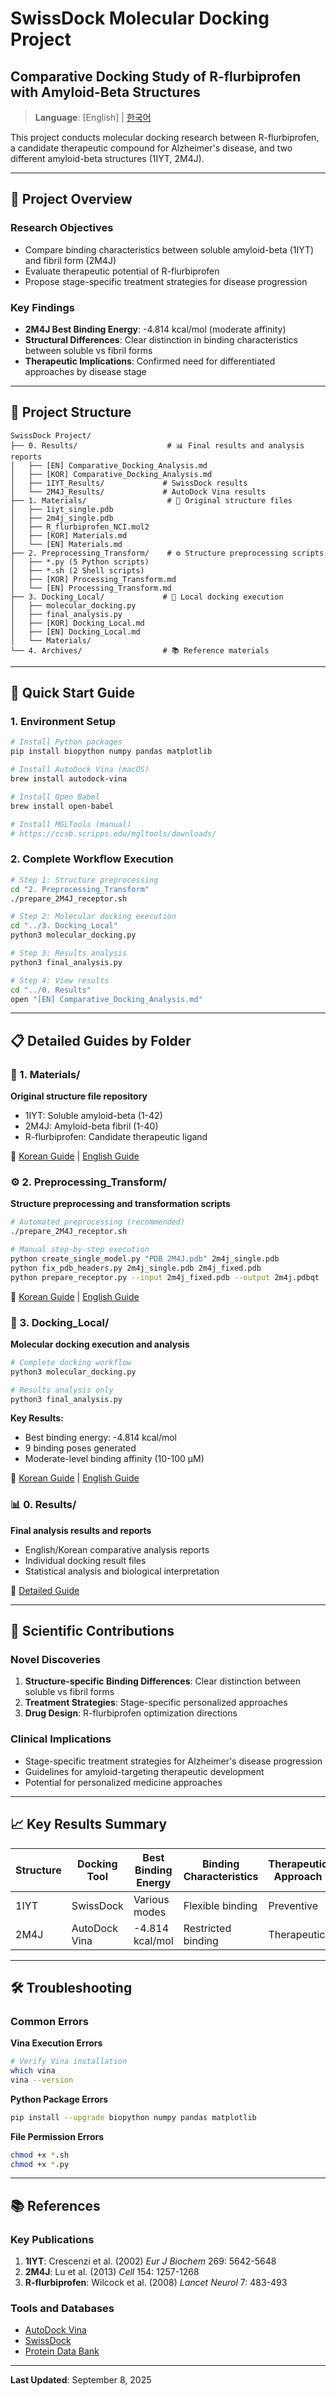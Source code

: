 # SwissDock Molecular Docking Project
## Comparative Docking Study of R-flurbiprofen with Amyloid-Beta Structures

> **Language**: [English] | [한국어]([KOR]%20Overview.md)

This project conducts molecular docking research between R-flurbiprofen, a candidate therapeutic compound for Alzheimer's disease, and two different amyloid-beta structures (1IYT, 2M4J).

---

## 🎯 Project Overview

### Research Objectives
- Compare binding characteristics between soluble amyloid-beta (1IYT) and fibril form (2M4J)
- Evaluate therapeutic potential of R-flurbiprofen
- Propose stage-specific treatment strategies for disease progression

### Key Findings
- **2M4J Best Binding Energy**: -4.814 kcal/mol (moderate affinity)
- **Structural Differences**: Clear distinction in binding characteristics between soluble vs fibril forms
- **Therapeutic Implications**: Confirmed need for differentiated approaches by disease stage

---

## 📁 Project Structure

```
SwissDock Project/
├── 0. Results/                    # 📊 Final results and analysis reports
│   ├── [EN] Comparative_Docking_Analysis.md
│   ├── [KOR] Comparative_Docking_Analysis.md
│   ├── 1IYT_Results/             # SwissDock results
│   └── 2M4J_Results/             # AutoDock Vina results
├── 1. Materials/                  # 🧬 Original structure files
│   ├── 1iyt_single.pdb
│   ├── 2m4j_single.pdb
│   ├── R_flurbiprofen_NCI.mol2
│   ├── [KOR] Materials.md
│   └── [EN] Materials.md
├── 2. Preprocessing_Transform/    # ⚙️ Structure preprocessing scripts
│   ├── *.py (5 Python scripts)
│   ├── *.sh (2 Shell scripts)
│   ├── [KOR] Processing_Transform.md
│   └── [EN] Processing_Transform.md
├── 3. Docking_Local/             # 🎯 Local docking execution
│   ├── molecular_docking.py
│   ├── final_analysis.py
│   ├── [KOR] Docking_Local.md
│   ├── [EN] Docking_Local.md
│   └── Materials/
└── 4. Archives/                  # 📚 Reference materials
```

---

## 🚀 Quick Start Guide

### 1. Environment Setup

```bash
# Install Python packages
pip install biopython numpy pandas matplotlib

# Install AutoDock Vina (macOS)
brew install autodock-vina

# Install Open Babel
brew install open-babel

# Install MGLTools (manual)
# https://ccsb.scripps.edu/mgltools/downloads/
```

### 2. Complete Workflow Execution

```bash
# Step 1: Structure preprocessing
cd "2. Preprocessing_Transform"
./prepare_2M4J_receptor.sh

# Step 2: Molecular docking execution
cd "../3. Docking_Local"
python3 molecular_docking.py

# Step 3: Results analysis
python3 final_analysis.py

# Step 4: View results
cd "../0. Results"
open "[EN] Comparative_Docking_Analysis.md"
```

---

## 📋 Detailed Guides by Folder

### 🧬 1. Materials/
**Original structure file repository**
- 1IYT: Soluble amyloid-beta (1-42)
- 2M4J: Amyloid-beta fibril (1-40)  
- R-flurbiprofen: Candidate therapeutic ligand

📖 [Korean Guide](1.%20Materials/[KOR]%20Materials.md) | [English Guide](1.%20Materials/[EN]%20Materials.md)

### ⚙️ 2. Preprocessing_Transform/
**Structure preprocessing and transformation scripts**

```bash
# Automated preprocessing (recommended)
./prepare_2M4J_receptor.sh

# Manual step-by-step execution
python create_single_model.py "PDB 2M4J.pdb" 2m4j_single.pdb
python fix_pdb_headers.py 2m4j_single.pdb 2m4j_fixed.pdb
python prepare_receptor.py --input 2m4j_fixed.pdb --output 2m4j.pdbqt
```

📖 [Korean Guide](2.%20Preprocessing_Transform/[KOR]%20Processing_Transform.md) | [English Guide](2.%20Preprocessing_Transform/[EN]%20Processing_Transform.md)

### 🎯 3. Docking_Local/
**Molecular docking execution and analysis**

```bash
# Complete docking workflow
python3 molecular_docking.py

# Results analysis only
python3 final_analysis.py
```

**Key Results:**
- Best binding energy: -4.814 kcal/mol
- 9 binding poses generated
- Moderate-level binding affinity (10-100 μM)

📖 [Korean Guide](3.%20Docking_Local/[KOR]%20Docking_Local.md) | [English Guide](3.%20Docking_Local/[EN]%20Docking_Local.md)

### 📊 0. Results/
**Final analysis results and reports**
- English/Korean comparative analysis reports
- Individual docking result files
- Statistical analysis and biological interpretation

📖 [Detailed Guide](0.%20Results/README.md)

---

## 🔬 Scientific Contributions

### Novel Discoveries
1. **Structure-specific Binding Differences**: Clear distinction between soluble vs fibril forms
2. **Treatment Strategies**: Stage-specific personalized approaches
3. **Drug Design**: R-flurbiprofen optimization directions

### Clinical Implications
- Stage-specific treatment strategies for Alzheimer's disease progression
- Guidelines for amyloid-targeting therapeutic development
- Potential for personalized medicine approaches

---

## 📈 Key Results Summary

| Structure | Docking Tool | Best Binding Energy | Binding Characteristics | Therapeutic Approach |
|-----------|--------------|---------------------|------------------------|---------------------|
| 1IYT | SwissDock | Various modes | Flexible binding | Preventive |
| 2M4J | AutoDock Vina | -4.814 kcal/mol | Restricted binding | Therapeutic |

---

## 🛠️ Troubleshooting

### Common Errors

**Vina Execution Errors**
```bash
# Verify Vina installation
which vina
vina --version
```

**Python Package Errors**
```bash
pip install --upgrade biopython numpy pandas matplotlib
```

**File Permission Errors**
```bash
chmod +x *.sh
chmod +x *.py
```

---

## 📚 References

### Key Publications
1. **1IYT**: Crescenzi et al. (2002) *Eur J Biochem* 269: 5642-5648
2. **2M4J**: Lu et al. (2013) *Cell* 154: 1257-1268
3. **R-flurbiprofen**: Wilcock et al. (2008) *Lancet Neurol* 7: 483-493

### Tools and Databases
- [AutoDock Vina](https://vina.scripps.edu/)
- [SwissDock](http://www.swissdock.ch/)
- [Protein Data Bank](https://www.rcsb.org/)

---

**Last Updated**: September 8, 2025
